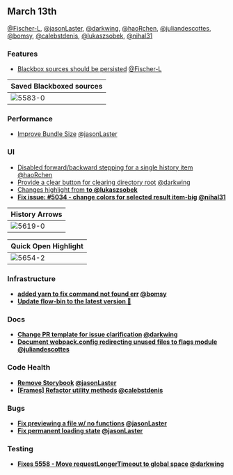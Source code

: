 ## March 13th

[@Fischer-L], [@jasonLaster], [@darkwing], [@haoRchen], [@juliandescottes], [@bomsy], [@calebstdenis], [@lukaszsobek], [@nihal31]

### Features

* [Blackbox sources should be persisted][5583] [@Fischer-L]

| Saved Blackboxed sources |
| ------------------------ |
| ![5583-0]                |

### Performance

* [Improve Bundle Size][5609] [@jasonLaster]

### UI

* [Disabled forward/backward stepping for a single history item][5619] [@haoRchen]
* [Provide a clear button for clearing directory root][5632] [@darkwing]
* [Changes highlight from <strong> to <mark>][5647] [@lukaszsobek]
* [Fix issue: #5034 - change colors for selected result item-big][5654] [@nihal31]

| History Arrows |
| -------------- |
| ![5619-0]      |

| Quick Open Highlight |
| -------------------- |
| ![5654-2]            |

### Infrastructure

* [added yarn to fix command not found err][5622] [@bomsy]
* [Update flow-bin to the latest version 🚀][5642]

### Docs

* [Change PR template for issue clarification][5613] [@darkwing]
* [Document webpack.config redirecting unused files to flags module][5621] [@juliandescottes]

### Code Health

* [Remove Storybook][5624] [@jasonLaster]
* [[Frames] Refactor utility methods][5646] [@calebstdenis]

### Bugs

* [Fix previewing a file w/ no functions][5629] [@jasonLaster]
* [Fix permanent loading state][5645] [@jasonLaster]

### Testing

* [Fixes 5558 - Move requestLongerTimeout to global space][5656] [@darkwing]

[5583-0]: https://user-images.githubusercontent.com/5627487/36886825-2b89dbac-1e29-11e8-845f-6a3b59e9a8c8.gif
[5619-0]: https://user-images.githubusercontent.com/19397242/37065413-bbeca1aa-216e-11e8-8ddd-fa15798867bf.gif
[5622-0]: https://user-images.githubusercontent.com/792924/37086324-3448b992-21ef-11e8-9845-41f6324a20f7.png
[5646-0]: https://user-images.githubusercontent.com/7321311/37187884-67f696e8-231a-11e8-92fa-133c11ecadce.png
[5647-0]: https://user-images.githubusercontent.com/23530054/37193139-06e11fa0-2369-11e8-922f-0331974f2559.gif
[5654-0]: https://user-images.githubusercontent.com/4532171/37256750-07e1957e-2585-11e8-95eb-85a7dc93c3fb.png
[5654-1]: https://user-images.githubusercontent.com/4532171/37256751-087c8af2-2585-11e8-82bb-d65d98733e20.png
[5654-2]: https://user-images.githubusercontent.com/4532171/37256752-0a65ae66-2585-11e8-9907-168dbfa946a9.png
[5583]: https://github.com/firefox-devtools/debugger.html/pull/5583
[5609]: https://github.com/firefox-devtools/debugger.html/pull/5609
[5613]: https://github.com/firefox-devtools/debugger.html/pull/5613
[5619]: https://github.com/firefox-devtools/debugger.html/pull/5619
[5621]: https://github.com/firefox-devtools/debugger.html/pull/5621
[5622]: https://github.com/firefox-devtools/debugger.html/pull/5622
[5624]: https://github.com/firefox-devtools/debugger.html/pull/5624
[5629]: https://github.com/firefox-devtools/debugger.html/pull/5629
[5632]: https://github.com/firefox-devtools/debugger.html/pull/5632
[5642]: https://github.com/firefox-devtools/debugger.html/pull/5642
[5645]: https://github.com/firefox-devtools/debugger.html/pull/5645
[5646]: https://github.com/firefox-devtools/debugger.html/pull/5646
[5647]: https://github.com/firefox-devtools/debugger.html/pull/5647
[5654]: https://github.com/firefox-devtools/debugger.html/pull/5654
[5656]: https://github.com/firefox-devtools/debugger.html/pull/5656
[@fischer-l]: https://github.com/Fischer-L
[@jasonlaster]: https://github.com/jasonLaster
[@darkwing]: https://github.com/darkwing
[@haorchen]: https://github.com/haoRchen
[@juliandescottes]: https://github.com/juliandescottes
[@bomsy]: https://github.com/bomsy
[@calebstdenis]: https://github.com/calebstdenis
[@lukaszsobek]: https://github.com/lukaszsobek
[@nihal31]: https://github.com/nihal31
